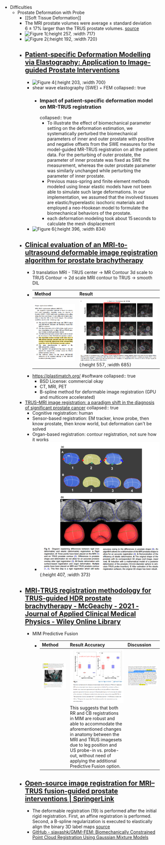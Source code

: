 - Difficulties
	- Prostate Deformation with Probe
		- [[Soft Tissue Deformation]]
		- The MRI prostate volumes were average ± standard deviation 6 ± 17% larger than the TRUS prostate volumes. [source](https://aapm.onlinelibrary.wiley.com/doi/full/10.1002/acm2.13292)
		- ![Figure 1](https://media.springernature.com/full/springer-static/image/art%3A10.1038%2Fsrep27386/MediaObjects/41598_2016_Article_BFsrep27386_Fig1_HTML.jpg){:height 257, :width 717}
		- ![Figure 2](https://media.springernature.com/full/springer-static/image/art%3A10.1038%2Fsrep27386/MediaObjects/41598_2016_Article_BFsrep27386_Fig2_HTML.jpg){:height 192, :width 720}
		- ## [Patient-specific Deformation Modelling via Elastography: Application to Image-guided Prostate Interventions](https://www.nature.com/articles/srep27386)
			- ![Figure 4](https://media.springernature.com/full/springer-static/image/art%3A10.1038%2Fsrep27386/MediaObjects/41598_2016_Article_BFsrep27386_Fig4_HTML.jpg){:height 203, :width 700}
			- shear wave elastography (SWE) + FEM
			  collapsed:: true
				- ### Impact of patient-specific deformation model on MR-TRUS registration
				  collapsed:: true
					- To illustrate the effect of biomechanical parameter setting on the deformation estimation, we systematically perturbed the biomechanical parameters of inner and outer prostate with positive and negative offsets from the SWE measures for the model-guided MR-TRUS registration on all the patient data. For the perturbing of outer prostate, the parameter of inner prostate was fixed as SWE the measurement, whereas the outer prostate parameter was similarly unchanged while perturbing the parameter of inner prostate.
					- Previous mass-spring and finite element methods modeled using linear elastic models have not been able to simulate such large deformations. In our implementation, we assumed that the involved tissues are elastic/hyperelastic isochoric materials and employed a neo-Hookean model to formulate the biomechanical behaviors of the prostate.
					- each deformation modeling took about 15 seconds to calculate the mesh displacement
			- ![Figure 6](https://media.springernature.com/full/springer-static/image/art%3A10.1038%2Fsrep27386/MediaObjects/41598_2016_Article_BFsrep27386_Fig6_HTML.jpg){:height 396, :width 834}
		- ## [Clinical evaluation of an MRI-to-ultrasound deformable image registration algorithm for prostate brachytherapy](https://www.sciencedirect.com/science/article/abs/pii/S1538472118304343)
			- 3 translation MRI - TRUS center -> MR Contour 3d scale to TRUS Contour -> 2d scale MRI contour to TRUS -> smooth DIL
			- |Method|Result|
			  |--|--|
			  | ![image.png](../assets/image_1684311949778_0.png) | ![image.png](../assets/image_1684291705959_0.png){:height 557, :width 685} |
			- https://plastimatch.org/ #software
			  collapsed:: true
				- BSD License: commercial okay
				- CT, MRI, PET
				- B-spline method for deformable image registration (GPU and multicore accelerated)
		- [TRUS–MRI image registration: a paradigm shift in the diagnosis of significant prostate cancer](https://link.springer.com/article/10.1007/s00261-013-0018-4)
		  collapsed:: true
			- Cognitive registration: human
			- Sensor-based registration: EM tracker, know probe, then know prostate, then know world, but deformation can't be solved
			- Organ-based registration: contour registration, not sure how it works
				- ![image.png](../assets/image_1684307129845_0.png){:height 407, :width 373}
		- ## [MRI‐TRUS registration methodology for TRUS‐guided HDR prostate brachytherapy - McGeachy - 2021 - Journal of Applied Clinical Medical Physics - Wiley Online Library](https://aapm.onlinelibrary.wiley.com/doi/full/10.1002/acm2.13292)
			- MIM Predictive Fusion
				- |Method|Result Accuracy|Discussion|
				  |--|--|--|
				  |![3187f72c-bd27-4726-a5ec-a2744f953652.jpeg](../assets/3187f72c-bd27-4726-a5ec-a2744f953652_1684307850795_0.jpeg)| ![image.png](../assets/image_1684308167707_0.png) | ![image.png](../assets/image_1684308435346_0.png) |
				  | |This suggests that both RR and CB registrations in MIM are robust and able to accommodate the aforementioned changes in anatomy between the MRI and TRUS imagesets due to leg position and US probe-in vs. probe-out, without need of applying the additional Predictive Fusion option.| |
		- ## [Open-source image registration for MRI–TRUS fusion-guided prostate interventions | SpringerLink](https://link.springer.com/article/10.1007/s11548-015-1180-7)
			- The deformable registration (19) is performed after the initial rigid registration. First, an affine registration is performed. Second, a B-spline regularization is executed to elastically align the binary 3D label maps [source](https://www.brachyjournal.com/article/S1538-4721(17)30539-1/fulltext)
			- [GitHub - siavashk/GMM-FEM: Biomechanically Constrained Point Cloud Registration Using Gaussian Mixture Models](https://github.com/siavashk/GMM-FEM)